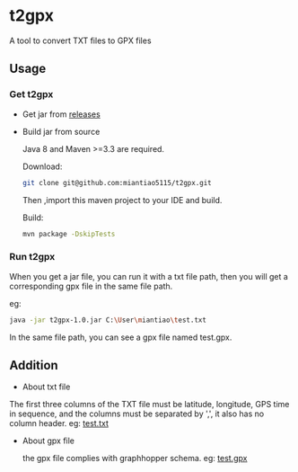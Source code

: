 # t2gpx
A tool to convert TXT files to GPX files

## Usage
### Get t2gpx 

- Get jar from [releases](https://github.com/miantiao5115/t2gpx/releases) 

- Build jar from source

  Java 8 and Maven >=3.3 are required.

  Download:

  ```bash
  git clone git@github.com:miantiao5115/t2gpx.git
  ```

  Then ,import this maven project to your IDE and build.

  Build:

  ```bash
  mvn package -DskipTests
  ```

### Run t2gpx

When you get a jar file, you can run it with a txt file path, then you will get a corresponding gpx file in the same file path.

eg:

```bash
java -jar t2gpx-1.0.jar C:\User\miantiao\test.txt
```

In the same file path, you can see a gpx file named test.gpx.

## Addition

-  About txt file 

  The first three columns of the TXT file must be latitude, longitude, GPS time in sequence, and the columns must be separated by ',', it also has no column header. eg: [test.txt](https://github.com/miantiao5115/t2gpx/blob/main/src/main/resources/test.txt) 

-  About gpx file

    the gpx file complies with graphhopper schema. eg: [test.gpx](https://github.com/miantiao5115/t2gpx/blob/main/src/main/resources/test.gpx) 


